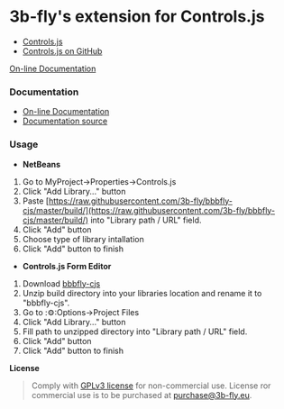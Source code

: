 3b-fly's extension for Controls.js
===========

- [Controls.js](http://controlsjs.com/)
- [Controls.js on GitHub](https://github.com/controlsjs/controls.js)

[On-line Documentation](http://controlsjs.com/docs/latest/)

### Documentation

- [On-line Documentation](https://3b-fly.github.io/bbbfly-cjs/)
- [Documentation source](https://github.com/3b-fly/bbbfly-cjs/tree/master/docs/)

### Usage

- **NetBeans**

1. Go to MyProject->Properties->Controls.js
2. Click "Add Library..." button
3. Paste [https://raw.githubusercontent.com/3b-fly/bbbfly-cjs/master/build/](https://raw.githubusercontent.com/3b-fly/bbbfly-cjs/master/build/) into "Library path / URL" field.
4. Click "Add" button
5. Choose type of library intallation
6. Click "Add" button to finish

- **Controls.js Form Editor**

1. Download [bbbfly-cjs](https://github.com//3b-fly/bbbfly-cjs/archive/master.zip)
2. Unzip build directory into your libraries location and rename it to "bbbfly-cjs".
3. Go to :⚙️:Options->Project Files
4. Click "Add Library..." button
5. Fill path to unzipped directory into "Library path / URL" field.
6. Click "Add" button
7. Click "Add" button to finish

**License**

> Comply with [GPLv3 license](http://www.gnu.org/licenses/gpl-3.0.html) for non-commercial use.
> License ror commercial use is to be purchased at [purchase@3b-fly.eu](mailto:purchase@3b-fly.eu).
